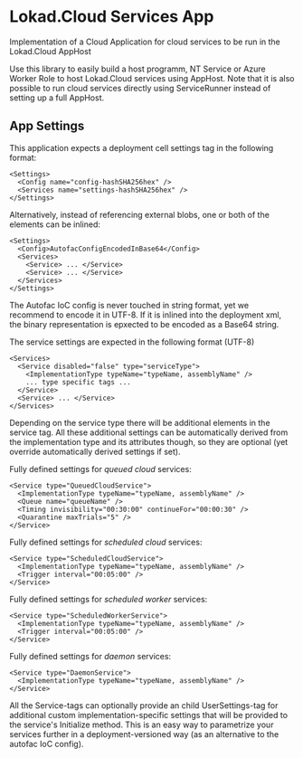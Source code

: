 ﻿Lokad.Cloud Services App
========================

Implementation of a Cloud Application for cloud services to be run in the Lokad.Cloud AppHost

Use this library to easily build a host programm, NT Service or Azure Worker Role to host Lokad.Cloud services using AppHost. Note that it is also possible to run cloud services directly using ServiceRunner instead of setting up a full AppHost.

App Settings
------------

This application expects a deployment cell settings tag in the following format:

    <Settings>
      <Config name="config-hashSHA256hex" />
      <Services name="settings-hashSHA256hex" />
    </Settings>

Alternatively, instead of referencing external blobs, one or both of the elements can be inlined:

    <Settings>
      <Config>AutofacConfigEncodedInBase64</Config>
      <Services>
        <Service> ... </Service>
        <Service> ... </Service>
      </Services>
    </Settings>

The Autofac IoC config is never touched in string format, yet we recommend to encode it in UTF-8. If it is inlined into the deployment xml, the binary representation is epxected to be encoded as a Base64 string.

The service settings are expected in the following format (UTF-8)

    <Services>
      <Service disabled="false" type="serviceType">
        <ImplementationType typeName="typeName, assemblyName" />
        ... type specific tags ...
      </Service>
      <Service> ... </Service>
    </Services>

Depending on the service type there will be additional elements in the service tag. All these additional settings can be automatically derived from the implementation type and its attributes though, so they are optional (yet override automatically derived settings if set).

Fully defined settings for *queued cloud* services:

    <Service type="QueuedCloudService">
      <ImplementationType typeName="typeName, assemblyName" />
      <Queue name="queueName" />
      <Timing invisibility="00:30:00" continueFor="00:00:30" />
      <Quarantine maxTrials="5" />
    </Service>

Fully defined settings for *scheduled cloud* services:

    <Service type="ScheduledCloudService">
      <ImplementationType typeName="typeName, assemblyName" />
      <Trigger interval="00:05:00" />
    </Service>

Fully defined settings for *scheduled worker* services:

    <Service type="ScheduledWorkerService">
      <ImplementationType typeName="typeName, assemblyName" />
      <Trigger interval="00:05:00" />
    </Service>

Fully defined settings for *daemon* services:

    <Service type="DaemonService">
      <ImplementationType typeName="typeName, assemblyName" />
    </Service>

All the Service-tags can optionally provide an child UserSettings-tag for additional custom implementation-specific settings that will be provided to the service's Initialize method. This is an easy way to parametrize your services further in a deployment-versioned way (as an alternative to the autofac IoC config).